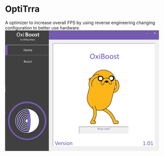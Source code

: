 # OptiTrra
A optimizer to increase overall FPS by using reverse engineering changing configuration to better use hardware.
![alt text](https://raw.githubusercontent.com/Purizer/OxiBoost/master/OxiBoost/readMe/ILikeGifs.gif)
